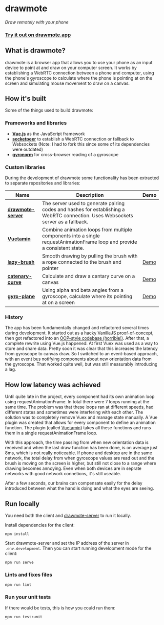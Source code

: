 # drawmote
*Draw remotely with your phone*

### **[Try it out on drawmote.app](https://drawmote.app)**

## What is drawmote?
drawmote is a browser app that allows you to use your phone as an input device
to point at and draw on your computer screen. It works by establishing a WebRTC
connection between a phone and computer, using the phone's gyroscope to calculate
where the phone is pointing at on the screen and simulating mouse movement to
draw on a canvas.

## How it's built
Some of the things used to build drawmote:

### Frameworks and libraries
- **[Vue.js](https://github.com/vuejs/vue)**
  as the JavaScript framework
- **[socketpeer](https://github.com/dulnan/socketpeer)**
  to establish a WebRTC connection or fallback to Websockets (Note: I had to fork this since some of its dependencies were outdated)
- **[gyronorm](https://github.com/dorukeker/gyronorm.js)**
  for cross-browser reading of a gyroscope

### Custom libraries
During the development of drawmote some functionality has been extracted to
separate repositories and libraries:

| Name | Description | Demo |
| ------------- | ------------- | ------------- |
| **[drawmote-server](https://github.com/dulnan/drawmote-server)** | The server used to generate pairing codes and hashes for establishing a WebRTC connection. Uses Websockets server as a fallback. | |
| **[Vuetamin](https://github.com/dulnan/vuetamin)** | Combine animation loops from multiple components into a single requestAnimationFrame loop and provide a consistent state. | |
| **[lazy-brush](https://github.com/dulnan/lazy-brush)** | Smooth drawing by pulling the brush with a rope connected to the brush and pointer | [Demo](https://lazybrush.dulnan.net) |
| **[catenary-curve](https://github.com/dulnan/catenary-curve)** | Calculate and draw a cantary curve on a canvas | [Demo](https://lazybrush.dulnan.net) |
| **[gyro-plane](https://github.com/dulnan/gyro-plane)** | Using alpha and beta angles from a gyroscope, calculate where its pointing at on a screen | [Demo](https://dulnan.net/var/gyro-plane) |

### History
The app has been fundamentally changed and refactored several times during
development. It started out as a [hacky VanillaJS proof-of-concept](https://github.com/dulnan/drawmote-server/tree/f7fa7327cec66f5647fbd948d3e31eeb5cf8cf02), then got
refactored into an [OOP-style codebase (horrible!)](https://github.com/dulnan/drawmote-server/tree/07334b0e5c2909eb67ef5476e4ac19c4727ec514). After that, a complete rewrite using
Vue.js happened. At first Vuex was used as a way to store and share data.
Pretty soon it was clear that this increases the latency from gyroscope to
canvas draw. So I switched to an event-based approach, with an event bus
notifying components about new orientation data from the gyroscope. That worked
quite well, but was still measurably introducing a lag.

## How low latency was achieved
Until quite late in the project, every component had its own animation loop
using requestAnimationFrame. In total there were 7 loops running at the same
time. The problem was that these loops ran at different speeds, had different
states and sometimes were interfering with each other. The solution was to
completely remove Vuex and manage state manually. A Vue plugin was created that
allows for every component to define an animation function. The plugin (called
[Vuetamin](https://github.com/dulnan/vuetamin)) takes all these functions and
runs them in a single requestAnimationFrame loop.

With this approach, the time passing from when new orientation data is received
and when the last draw function has been done, is on average just 8ms, which is
not really noticeable. If phone and desktop are in the same network, the total
delay from when gyroscope values are read out and the brush is moving on the
screen is higher, but still not close to a range where drawing becomes annoying.
Even when both devices are in seprate networks with good network connetions,
it's still useable.

After a few seconds, our brains can compensate easily for the delay introduced
between what the hand is doing and what the eyes are seeing.

## Run locally
You need both the client and
[drawmote-server](https://github.com/dulnan/drawmote-server) to run it locally.

Install dependencies for the client:
```
npm install
```

Start drawmote-server and  set the IP address of the server in `.env.development`.
Then you can start running development mode for the client:
```
npm run serve
```

### Lints and fixes files
```
npm run lint
```

### Run your unit tests
If there would be tests, this is how you could run them:
```
npm run test:unit
`

